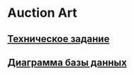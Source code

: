 # Auction Art

## [Техническое задание](https://docs.google.com/document/d/1PTb1MQgE_QVs1Wemyy7AWQjurFGsmMgETjC9DQ4AEEs/edit?usp=sharing)

## [Диаграмма базы данных](https://drive.google.com/file/d/1ZIGTdtGXakxTSdwo8tzWns-8taxktxoo/view?usp=sharing)